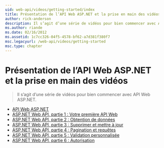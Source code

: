 ```yaml
---
uid: web-api/videos/getting-started/index
title: Présentation de l’API Web ASP.NET et la prise en main des vidéos | Microsoft Docs
author: rick-anderson
description: Il s’agit d’une série de vidéos pour bien commencer avec API Web ASP.NET.
ms.author: riande
ms.date: 02/16/2012
ms.assetid: 1c7cc326-04f5-4578-bf62-a7d381f380f7
msc.legacyurl: /web-api/videos/getting-started
msc.type: chapter
---
```

<a name="aspnet-web-api-overview-and-getting-started-videos"></a>Présentation de l’API Web ASP.NET et la prise en main des vidéos
====================
> Il s’agit d’une série de vidéos pour bien commencer avec API Web ASP.NET.


- [API Web ASP.NET](aspnet-web-api.md)
- [ASP.NET Web API, partie 1 : Votre première API Web](your-first-web-api.md)
- [ASP.NET Web API, partie 2 : Obtention de données](getting-data.md)
- [ASP.NET Web API, partie 3 : Supprimer et mettre à jour](delete-and-update.md)
- [ASP.NET Web API, partie 4 : Pagination et requêtes](paging-and-querying.md)
- [ASP.NET Web API, partie 5 : Validation personnalisée](custom-validation.md)
- [ASP.NET Web API, partie 6 : Autorisation](authorization.md)
